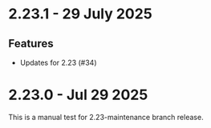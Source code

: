 # 2.23.1 - 29 July 2025

## Features

* Updates for 2.23 (#34)

# 2.23.0 - Jul 29 2025

This is a manual test for 2.23-maintenance branch release.
